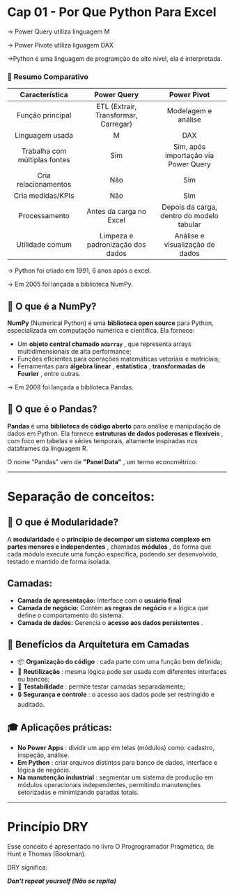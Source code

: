 # Cap 01 - Por Que Python Para Excel

-> Power Query utiliza linguagem M

-> Power Pivote utiliza liguagem DAX

->Python é uma linguagem de programção de alto nível, ela é interpretada.

### 🧠 **Resumo Comparativo**

|        Característica        |        **Power Query**        |           **Power Pivot**           |
| :----------------------------: | :----------------------------------: | :---------------------------------------: |
|       Função principal       | ETL (Extrair, Transformar, Carregar) |           Modelagem e análise           |
|        Linguagem usada        |                  M                  |                    DAX                    |
| Trabalha com múltiplas fontes |                 Sim                 |  Sim, após importação via Power Query  |
|      Cria relacionamentos      |                 Não                 |                    Sim                    |
|       Cria medidas/KPIs       |                 Não                 |                    Sim                    |
|         Processamento         |       Antes da carga no Excel       | Depois da carga, dentro do modelo tabular |
|        Utilidade comum        |  Limpeza e padronização dos dados  |    Análise e visualização de dados    |

-> Python foi criado em 1991, 6 anos após o excel.

-> Em 2005 foi lançada a biblioteca NumPy.

## 🧪 O que é a NumPy?

**NumPy** (Numerical Python) é uma **biblioteca open source** para Python, especializada em computação numérica e científica. Ela fornece:

* Um  **objeto central chamado `ndarray`** , que representa arrays multidimensionais de alta performance;
* Funções eficientes para operações matemáticas vetoriais e matriciais;
* Ferramentas para  **álgebra linear** ,  **estatística** ,  **transformadas de Fourier** , entre outras.

-> Em 2008 foi lançada a biblioteca Pandas.

## 🐼 O que é o Pandas?

**Pandas** é uma **biblioteca de código aberto** para análise e manipulação de dados em Python. Ela fornece  **estruturas de dados poderosas e flexíveis** , com foco em tabelas e séries temporais, altamente inspiradas nos dataframes da linguagem R.

O nome "Pandas" vem de  **"Panel Data"** , um termo econométrico.

---

# Separação de conceitos:

## 🧩 O que é Modularidade?

A **modularidade** é o  **princípio de decompor um sistema complexo em partes menores e independentes** , chamadas  **módulos** , de forma que cada módulo execute uma função específica, podendo ser desenvolvido, testado e mantido de forma isolada.

## Camadas:

* **Camada de apresentação:** Interface com o **usuário final**
* **Camada de negócio:** Contém **as regras de negócio** e a lógica que define o comportamento do sistema.
* **Camada de dados:** Gerencia o  **acesso aos dados persistentes** .

## 🎯 Benefícios da Arquitetura em Camadas

* 📦  **Organização do código** : cada parte com uma função bem definida;
* 🔁  **Reutilização** : mesma lógica pode ser usada com diferentes interfaces ou bancos;
* 🧪  **Testabilidade** : permite testar camadas separadamente;
* 🔒  **Segurança e controle** : o acesso aos dados pode ser restringido e auditado.

## 🎓 Aplicações práticas:

* **No Power Apps** : dividir um app em telas (módulos) como: cadastro, inspeção, análise.
* **Em Python** : criar arquivos distintos para banco de dados, interface e lógica de negócio.
* **Na manutenção industrial** : segmentar um sistema de produção em módulos operacionais independentes, permitindo manutenções setorizadas e minimizando paradas totais.

---

# Princípio DRY

Esse conceito é apresentado no livro O Progrogramador Pragmático, de Hunt e Thomas (Bookman).

DRY significa:

***Don't repeat yourself (Não se repita)***
